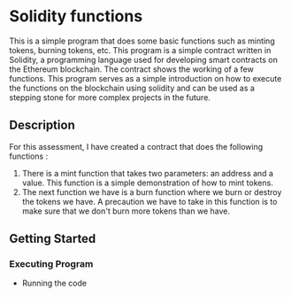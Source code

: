 # Solidity functions

This is a simple program that does some basic functions such as minting tokens, burning tokens, etc. This program is a simple contract written in Solidity, a programming language used for developing smart contracts on the Ethereum blockchain. The contract shows the working of a few functions. This program serves as a simple introduction on how to execute the functions on the blockchain using solidity and can be used as a stepping stone for more complex projects in the future.

## Description

For this assessment, I have created a contract that does the following functions :

1. There is a mint function that takes two parameters: an address and a value. This function is a simple demonstration of how to mint tokens.
2. The next function we have is a burn function where we burn or destroy the tokens we have. A precaution we have to take in this function is to make sure that we 
   don't burn more tokens than we have.
   
## Getting Started

### Executing Program
* Running the code
